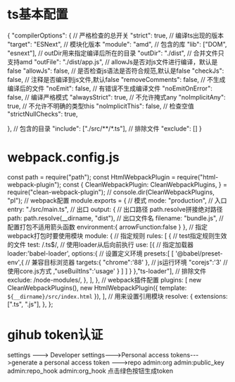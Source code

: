 # ts基本配置
{
  "compilerOptions": {
    // 严格检查的总开关
    "strict": true,
    // 编译ts出现的版本
    "target": "ESNext",
    // 模块化版本
    "module": "amd",
    // 包含的库
    "lib": ["DOM", "esnext"],
    // outDir用来指定编译后所在的目录
    "outDir": "./dist",
    //  合并文件只支持amd
    "outFile": "./dist/app.js",
    // allowJs是否对js文件进行编译，默认是false
    "allowJs": false,
    // 是否检查js语法是否符合规范,默认是false
    "checkJs": false,
    // 注释是否编译到js文件,默认false
    "removeComments": false,
    // 不生成编译后的文件
    "noEmit": false,
    // 有错误不生成编译文件
    "noEmitOnError": false,
    // 编译严格模式
    "alwaysStrict": true,
    // 不允许掩式any
    "noImplicitAny": true,
    // 不允许不明确的类型this
    "noImplicitThis": false,
    // 检查空值
    "strictNullChecks": true,
    
  },
  // 包含的目录
  "include": ["./src/**/*.ts"],
  // 排除文件
  "exclude": []
}
# webpack.config.js
const path = require("path");
const HtmlWebpackPlugin = require("html-webpack-plugin");
const {
  CleanWebpackPlugin: CleanWebpackPlugins,
} = require("clean-webpack-plugin");
// console.dir(CleanWebpackPlugins, "pl");
// webpack配置
module.exports = {
  // 模式
  mode: "production",
  // 入口
  entry: "./src/main.ts",
  // 出口
  output: {
    // 出口路径   path.resolve拼接绝对路径
    path: path.resolve(__dirname, "dist"),
    // 出口文件名
    filename: "bundle.js",
    // 配置打包不适用箭头函数
    environment:{
      arrowFunction:false
    }
  },
  // 指定webpack打包时要使用模块
  module: {
    // 指定规则
    rules: [
      {
        // test指定规则生效的文件
        test: /\.ts$/,
        // 使用loader从后向前执行
        use: [{
          // 指定加载器
          loader:'babel-loader',
          options:{
             // 设置定义环境
            presets:[
              [
                '@babel/preset-env',{
                  // 兼容目标浏览器
                  targets:{
                    "chrome":'88'
                  },
                  // js运行环境
                  "corejs":'3'
                  // 使用core.js方式
                  ,"useBuiltIns":'usage'
                }
              ]
            ]
          }
        },"ts-loader"],
        // 排除文件
        exclude: /node-modules/,
      },
    ],
  },
  // webpack插件配置
  plugins: [
    new CleanWebpackPlugins(),
    new HtmlWebpackPlugin({ template: `${__dirname}/src/index.html` }),
  ],
  // 用来设置引用模块
  resolve: {
    extensions: [".ts", ".js"],
  },
};



# gihub token认证
settings ---\> Developer settings---\>Personal access tokens---\>generate a personal access token ---\>repo admin:org admin:public_key admin:repo_hook admin:org_hook
点击绿色按钮生成token
    


    
